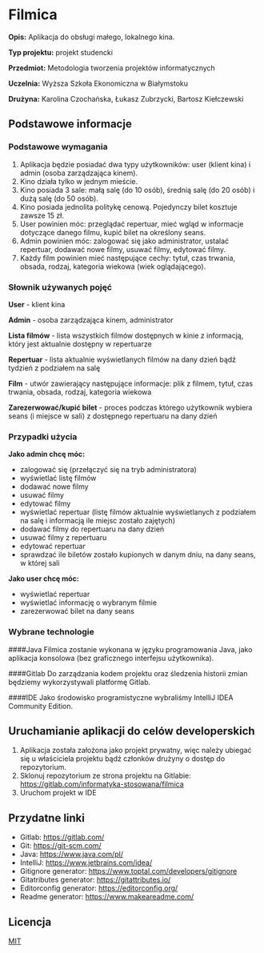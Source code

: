 # Filmica

**Opis:** Aplikacja do obsługi małego, lokalnego kina.

**Typ projektu:** projekt studencki 

**Przedmiot:** Metodologia tworzenia projektów informatycznych

**Uczelnia:** Wyższa Szkoła Ekonomiczna w Białymstoku

**Drużyna:** Karolina Czochańska, Łukasz Zubrzycki, Bartosz Kiełczewski

## Podstawowe informacje

### Podstawowe wymagania
1. Aplikacja będzie posiadać dwa typy użytkowników: user (klient kina) i admin (osoba zarządzająca kinem).
2. Kino działa tylko w jednym mieście.
3. Kino posiada 3 sale: małą salę (do 10 osób), średnią salę (do 20 osób) i dużą salę (do 50 osób).
4. Kino posiada jednolita politykę cenową. Pojedynczy bilet kosztuje zawsze 15 zł.
5. User powinien móc: przeglądać repertuar, mieć wgląd w informacje dotyczące danego filmu, kupić bilet na określony seans.
6. Admin powinien móc: zalogować się jako administrator, ustalać repertuar, dodawać nowe filmy, usuwać filmy, edytować filmy.
7. Każdy film powinien mieć następujące cechy: tytuł, czas trwania, obsada, rodzaj, kategoria wiekowa (wiek oglądającego).

### Słownik używanych pojęć
**User** - klient kina

**Admin** - osoba zarządzająca kinem, administrator

**Lista filmów** - lista wszystkich filmów dostępnych w kinie z informacją, który jest aktualnie dostępny w repertuarze

**Repertuar** - lista aktualnie wyświetlanych filmów na dany dzień bądź tydzień z podziałem na salę

**Film** - utwór zawierający następujące informacje: plik z filmem, tytuł, czas trwania, obsada, rodzaj, kategoria wiekowa 

**Zarezerwować/kupić bilet** - proces podczas którego użytkownik wybiera seans (i miejsce w sali) z dostępnego repertuaru na dany dzień

### Przypadki użycia
**Jako admin chcę móc:**
- zalogować się (przełączyć się na tryb administratora)
- wyświetlać listę filmów
- dodawać nowe filmy
- usuwać filmy
- edytować filmy
- wyświetlać repertuar (listę filmów aktualnie wyświetlanych z podziałem na salę i informacją ile miejsc zostało zajętych)
- dodawać filmy do repertuaru na dany dzień
- usuwać filmy z repertuaru
- edytować repertuar
- sprawdzać ile biletów zostało kupionych w danym dniu, na dany seans, w której sali

**Jako user chcę móc:**
- wyświetlać repertuar
- wyświetlać informację o wybranym filmie
- zarezerwować bilet na dany seans

### Wybrane technologie

####Java 
Filmica zostanie wykonana w języku programowania Java, jako aplikacja konsolowa (bez graficznego interfejsu użytkownika). 

####Gitlab
Do zarządzania kodem projektu oraz śledzenia historii zmian będziemy wykorzystywali platformę Gitlab. 

####IDE
Jako środowisko programistyczne wybraliśmy IntelliJ IDEA Community Edition.

## Uruchamianie aplikacji do celów developerskich
1. Aplikacja została założona jako projekt prywatny, więc należy ubiegać się u właściciela projektu bądź członków drużyny o dostęp do repozytorium.
2. Sklonuj repozytorium ze strona projektu na Gitlabie: https://gitlab.com/informatyka-stosowana/filmica
3. Uruchom projekt w IDE

## Przydatne linki
- Gitlab: https://gitlab.com/ 
- Git: https://git-scm.com/ 
- Java: https://www.java.com/pl/ 
- IntelliJ: https://www.jetbrains.com/idea/ 
- Gitignore generator: https://www.toptal.com/developers/gitignore 
- Gitatributes generator: https://gitattributes.io/ 
- Editorconfig generator: https://editorconfig.org/ 
- Readme generator: https://www.makeareadme.com/ 

## Licencja
[MIT](https://choosealicense.com/licenses/mit/)